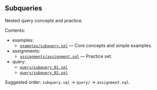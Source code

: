 ## Subqueries

Nested query concepts and practice.

Contents:
- examples:
  - [`examples/subquery.sql`](examples/subquery.sql) — Core concepts and simple examples.
- assignments:
  - [`assignments/assignment.sql`](assignments/assignment.sql) — Practice set.
- query:
  - [`query/subquery_01.sql`](query/subquery_01.sql)
  - [`query/subquery_02.sql`](query/subquery_02.sql)

Suggested order: `subquery.sql` → `query/` → `assignment.sql`.



